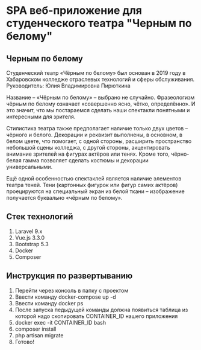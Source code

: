 # SPA веб-приложение для студенческого театра "Черным по белому"

## Черным по белому

Студенческий театр «Чёрным по белому» был основан в 2019 году в Хабаровском колледже отраслевых технологий и сферы обслуживания.
Руководитель: Юлия Владимировна Пирюткина

Название – «Чёрным по белому» – выбрано не случайно. Фразеологизм чёрным по белому означает «совершенно ясно, чётко, определённо». И это значит, что мы постараемся сделать наши спектакли понятными и интересными для зрителя.

Стилистика театра также предполагает наличие только двух цветов – чёрного и белого. Декорации и реквизит выполнены, в основном, в белом цвете, что помогает, с одной стороны, расширить пространство небольшой сцены колледжа, с другой стороны, акцентировать внимание зрителей на фигурах актёров или тенях. Кроме того, чёрно-белая гамма позволяет сделать костюмы и декорации универсальными.

Ещё одной особенностью спектаклей является наличие элементов театра теней. Тени (картонных фигурок или фигур самих актёров) проецируются на специальный экран из белой ткани – изображение получается буквально «чёрным по белому».

## Стек технологий

1. Laravel 9.x
2. Vue.js 3.3.0
3. Bootstrap 5.3
4. Docker
5. Composer

## Инструкция по развертыванию

1. Перейти через консоль в папку с проектом
2. Ввести команду docker-compose up -d
3. Ввести команду docker ps
4. После запуска педыдущей команды должна появиться таблица из которой надо скопировать CONTAINER_ID нашего приложения
5. docker exec -it CONTAINER_ID bash
6. composer install
7. php artisan migrate
8. Готово!
